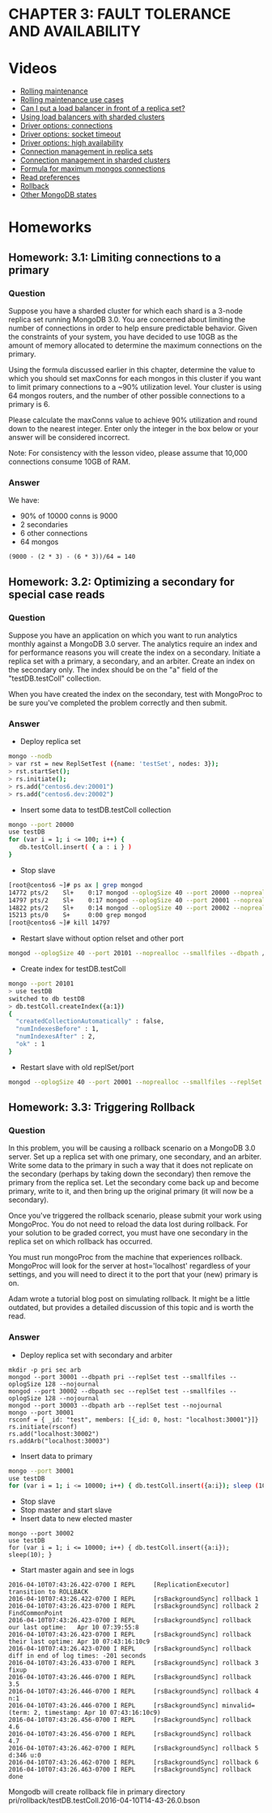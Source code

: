 # CHAPTER 3: FAULT TOLERANCE AND AVAILABILITY

# Videos

* [Rolling maintenance](https://www.youtube.com/watch?v=OO3tpaC4L4g)
* [Rolling maintenance use cases](https://www.youtube.com/watch?v=LH22a2FATho)
* [Can I put a load balancer in front of a replica set?](https://www.youtube.com/watch?v=fqcDrfwvygU)
* [Using load balancers with sharded clusters](https://www.youtube.com/watch?v=LW_mlmvwWDM)
* [Driver options: connections](https://www.youtube.com/watch?v=-kzJ44CbCsM)
* [Driver options: socket timeout](https://www.youtube.com/watch?v=Vxmu2a60t0g)
* [Driver options: high availability](https://www.youtube.com/watch?v=K-HCSA83iqI)
* [Connection management in replica sets](https://www.youtube.com/watch?v=RFsNyf1mBhs)
* [Connection management in sharded clusters](https://www.youtube.com/watch?v=k3wEg0LQX-E)
* [Formula for maximum mongos connections](https://www.youtube.com/watch?v=CVFqJ80ZpIw)
* [Read preferences](https://www.youtube.com/watch?v=TuDMmq7oGHU)
* [Rollback](https://www.youtube.com/watch?v=XEzwehA46bQ)
* [Other MongoDB states](https://www.youtube.com/watch?v=l09AtjdZaew)

# Homeworks
## Homework: 3.1: Limiting connections to a primary
### Question
Suppose you have a sharded cluster for which each shard is a 3-node replica set running MongoDB 3.0. You are concerned about limiting the number of connections in order to help ensure predictable behavior. Given the constraints of your system, you have decided to use 10GB as the amount of memory allocated to determine the maximum connections on the primary.

Using the formula discussed earlier in this chapter, determine the value to which you should set maxConns for each mongos in this cluster if you want to limit primary connections to a ~90% utilization level. Your cluster is using 64 mongos routers, and the number of other possible connections to a primary is 6.

Please calculate the maxConns value to achieve 90% utilization and round down to the nearest integer. Enter only the integer in the box below or your answer will be considered incorrect.

Note: For consistency with the lesson video, please assume that 10,000 connections consume 10GB of RAM.

### Answer
We have:
* 90% of 10000 conns is 9000
* 2 secondaries
* 6 other connections
* 64 mongos
```
(9000 - (2 * 3) - (6 * 3))/64 = 140
```

## Homework: 3.2: Optimizing a secondary for special case reads
### Question
Suppose you have an application on which you want to run analytics monthly against a MongoDB 3.0 server. The analytics require an index and for performance reasons you will create the index on a secondary. Initiate a replica set with a primary, a secondary, and an arbiter. Create an index on the secondary only. The index should be on the "a" field of the "testDB.testColl" collection.

When you have created the index on the secondary, test with MongoProc to be sure you've completed the problem correctly and then submit.

### Answer
* Deploy replica set
```bash
mongo --nodb
> var rst = new ReplSetTest ({name: 'testSet', nodes: 3});
> rst.startSet();
> rs.initiate();
> rs.add("centos6.dev:20001")
> rs.add("centos6.dev:20002")
```
* Insert some data to testDB.testColl collection
```bash
mongo --port 20000
use testDB
for (var i = 1; i <= 100; i++) {
   db.testColl.insert( { a : i } )
}
```
* Stop slave
```bash
[root@centos6 ~]# ps ax | grep mongod
14772 pts/2    Sl+    0:17 mongod --oplogSize 40 --port 20000 --noprealloc --smallfiles --replSet testSet --dbpath /data/db/testSet-0 --setParameter enableTestCommands=1
14797 pts/2    Sl+    0:17 mongod --oplogSize 40 --port 20001 --noprealloc --smallfiles --replSet testSet --dbpath /data/db/testSet-1 --setParameter enableTestCommands=1
14822 pts/2    Sl+    0:14 mongod --oplogSize 40 --port 20002 --noprealloc --smallfiles --replSet testSet --dbpath /data/db/testSet-2 --setParameter enableTestCommands=1
15213 pts/0    S+     0:00 grep mongod
[root@centos6 ~]# kill 14797
```
* Restart slave without option relset and other port
```bash
mongod --oplogSize 40 --port 20101 --noprealloc --smallfiles --dbpath /data/db/testSet-1
```
* Create index for testDB.testColl
```bash
mongo --port 20101
> use testDB
switched to db testDB
> db.testColl.createIndex({a:1})
{
  "createdCollectionAutomatically" : false,
  "numIndexesBefore" : 1,
  "numIndexesAfter" : 2,
  "ok" : 1
}
```
* Restart slave with old replSet/port
```bash
mongod --oplogSize 40 --port 20001 --noprealloc --smallfiles --replSet testSet --dbpath /data/db/testSet-1 --setParameter enableTestCommands=1
```

## Homework: 3.3: Triggering Rollback
### Question
In this problem, you will be causing a rollback scenario on a MongoDB 3.0 server. Set up a replica set with one primary, one secondary, and an arbiter. Write some data to the primary in such a way that it does not replicate on the secondary (perhaps by taking down the secondary) then remove the primary from the replica set. Let the secondary come back up and become primary, write to it, and then bring up the original primary (it will now be a secondary).

Once you've triggered the rollback scenario, please submit your work using MongoProc. You do not need to reload the data lost during rollback. For your solution to be graded correct, you must have one secondary in the replica set on which rollback has occurred.

You must run mongoProc from the machine that experiences rollback. MongoProc will look for the server at host='localhost' regardless of your settings, and you will need to direct it to the port that your (new) primary is on.

Adam wrote a tutorial blog post on simulating rollback. It might be a little outdated, but provides a detailed discussion of this topic and is worth the read.

### Answer
* Deploy replica set with secondary and arbiter
```
mkdir -p pri sec arb
mongod --port 30001 --dbpath pri --replSet test --smallfiles --oplogSize 128 --nojournal
mongod --port 30002 --dbpath sec --replSet test --smallfiles --oplogSize 128 --nojournal
mongod --port 30003 --dbpath arb --replSet test --nojournal
mongo --port 30001
rsconf = { _id: "test", members: [{_id: 0, host: "localhost:30001"}]}
rs.initiate(rsconf)
rs.add("localhost:30002")
rs.addArb("localhost:30003")

```
* Insert data to primary
```bash
mongo --port 30001
use testDB
for (var i = 1; i <= 10000; i++) { db.testColl.insert({a:i}); sleep (10)}
```
* Stop slave
* Stop master and start slave
* Insert data to new elected master
```
mongo --port 30002
use testDB
for (var i = 1; i <= 10000; i++) { db.testColl.insert({a:i}); sleep(10); }
```
* Start master again and see in logs
```
2016-04-10T07:43:26.422-0700 I REPL     [ReplicationExecutor] transition to ROLLBACK
2016-04-10T07:43:26.422-0700 I REPL     [rsBackgroundSync] rollback 1
2016-04-10T07:43:26.423-0700 I REPL     [rsBackgroundSync] rollback 2 FindCommonPoint
2016-04-10T07:43:26.423-0700 I REPL     [rsBackgroundSync] rollback our last optime:   Apr 10 07:39:55:8
2016-04-10T07:43:26.423-0700 I REPL     [rsBackgroundSync] rollback their last optime: Apr 10 07:43:16:10c9
2016-04-10T07:43:26.423-0700 I REPL     [rsBackgroundSync] rollback diff in end of log times: -201 seconds
2016-04-10T07:43:26.433-0700 I REPL     [rsBackgroundSync] rollback 3 fixup
2016-04-10T07:43:26.446-0700 I REPL     [rsBackgroundSync] rollback 3.5
2016-04-10T07:43:26.446-0700 I REPL     [rsBackgroundSync] rollback 4 n:1
2016-04-10T07:43:26.446-0700 I REPL     [rsBackgroundSync] minvalid=(term: 2, timestamp: Apr 10 07:43:16:10c9)
2016-04-10T07:43:26.456-0700 I REPL     [rsBackgroundSync] rollback 4.6
2016-04-10T07:43:26.456-0700 I REPL     [rsBackgroundSync] rollback 4.7
2016-04-10T07:43:26.462-0700 I REPL     [rsBackgroundSync] rollback 5 d:346 u:0
2016-04-10T07:43:26.462-0700 I REPL     [rsBackgroundSync] rollback 6
2016-04-10T07:43:26.463-0700 I REPL     [rsBackgroundSync] rollback done
```

Mongodb will create rollback file in primary directory pri/rollback/testDB.testColl.2016-04-10T14-43-26.0.bson
